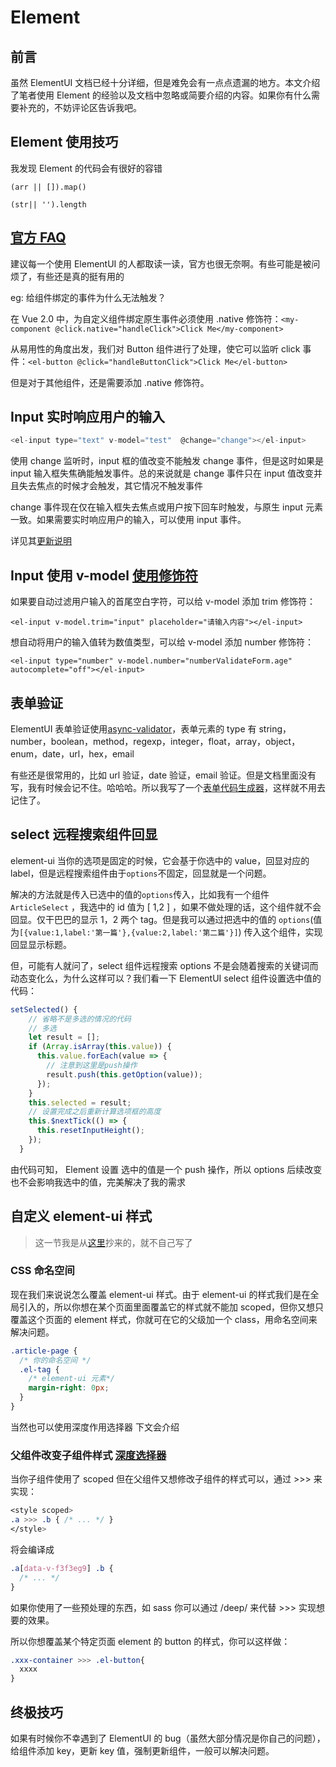 # Element

## 前言

虽然 ElementUI 文档已经十分详细，但是难免会有一点点遗漏的地方。本文介绍了笔者使用 Element 的经验以及文档中忽略或简要介绍的内容。如果你有什么需要补充的，不妨评论区告诉我吧。

## Element 使用技巧

我发现 Element 的代码会有很好的容错

`(arr || []).map()`

`(str|| '').length`

## [官方 FAQ](https://github.com/ElemeFE/element/blob/dev/FAQ.md)

建议每一个使用 ElementUI 的人都取读一读，官方也很无奈啊。有些可能是被问烦了，有些还是真的挺有用的

eg: 给组件绑定的事件为什么无法触发？

在 Vue 2.0 中，为自定义组件绑定原生事件必须使用 .native 修饰符：`<my-component @click.native="handleClick">Click Me</my-component>`

从易用性的角度出发，我们对 Button 组件进行了处理，使它可以监听 click 事件：`<el-button @click="handleButtonClick">Click Me</el-button>`

但是对于其他组件，还是需要添加 .native 修饰符。

## Input 实时响应用户的输入

```js
<el-input type="text" v-model="test"  @change="change"></el-input>
```

使用 change 监听时，input 框的值改变不能触发 change 事件，但是这时如果是 input 输入框失焦确能触发事件。总的来说就是 change 事件只在 input 值改变并且失去焦点的时候才会触发，其它情况不触发事件

change 事件现在仅在输入框失去焦点或用户按下回车时触发，与原生 input 元素一致。如果需要实时响应用户的输入，可以使用 input 事件。

详见其[更新说明](https://github.com/ElemeFE/element/blob/d41afe0183058876d1b2ebcbee82ed11a1029212/CHANGELOG.zh-CN.md#%E9%9D%9E%E5%85%BC%E5%AE%B9%E6%80%A7%E6%9B%B4%E6%96%B0-3)

## Input 使用 v-model [使用修饰符](https://cn.vuejs.org/v2/guide/forms.html#%E4%BF%AE%E9%A5%B0%E7%AC%A6)

如果要自动过滤用户输入的首尾空白字符，可以给 v-model 添加 trim 修饰符：

`<el-input v-model.trim="input" placeholder="请输入内容"></el-input>`

想自动将用户的输入值转为数值类型，可以给 v-model 添加 number 修饰符：

`<el-input type="number" v-model.number="numberValidateForm.age" autocomplete="off"></el-input>`

## 表单验证

ElementUI 表单验证使用[async-validator](https://github.com/yiminghe/async-validator)，表单元素的 type 有 string，number，boolean，method，regexp，integer，float，array，object，enum，date，url，hex，email

有些还是很常用的，比如 url 验证，date 验证，email 验证。但是文档里面没有写，我有时候会记不住。哈哈哈。所以我写了一个[表单代码生成器](https://so-easy.cc/vue-element-form-editor/#/)，这样就不用去记住了。

## select 远程搜索组件回显

element-ui 当你的选项是固定的时候，它会基于你选中的 value，回显对应的 label，但是远程搜索组件由于`options`不固定，回显就是一个问题。

解决的方法就是传入已选中的值的`options`传入，比如我有一个组件`ArticleSelect` ，我选中的 id 值为 [ 1,2 ] ，如果不做处理的话，这个组件就不会回显。仅干巴巴的显示 1，2 两个 tag。但是我可以通过把选中的值的 `options`(值为`[{value:1,label:'第一篇'},{value:2,label:'第二篇'}]`) 传入这个组件，实现回显显示标题。

但，可能有人就问了，select 组件远程搜索 options 不是会随着搜索的关键词而动态变化么，为什么这样可以？我们看一下 ElementUI select 组件设置选中值的代码：

```js
setSelected() {
    // 省略不是多选的情况的代码
    // 多选
    let result = [];
    if (Array.isArray(this.value)) {
      this.value.forEach(value => {
        // 注意到这里是push操作
        result.push(this.getOption(value));
      });
    }
    this.selected = result;
    // 设置完成之后重新计算选项框的高度
    this.$nextTick(() => {
      this.resetInputHeight();
    });
  }
```

由代码可知， Element 设置 选中的值是一个 push 操作，所以 options 后续改变也不会影响我选中的值，完美解决了我的需求

## 自定义 element-ui 样式

> 这一节我是从[这里](https://panjiachen.github.io/vue-element-admin-site/zh/guide/essentials/style.html#%E8%87%AA%E5%AE%9A%E4%B9%89-element-ui-%E6%A0%B7%E5%BC%8F)抄来的，就不自己写了

### CSS 命名空间

现在我们来说说怎么覆盖 element-ui 样式。由于 element-ui 的样式我们是在全局引入的，所以你想在某个页面里面覆盖它的样式就不能加 scoped，但你又想只覆盖这个页面的 element 样式，你就可在它的父级加一个 class，用命名空间来解决问题。

```css
.article-page {
  /* 你的命名空间 */
  .el-tag {
    /* element-ui 元素*/
    margin-right: 0px;
  }
}
```

当然也可以使用深度作用选择器 下文会介绍

### 父组件改变子组件样式 [深度选择器](https://vue-loader.vuejs.org/guide/scoped-css.html#mixing-local-and-global-styles)

当你子组件使用了 scoped 但在父组件又想修改子组件的样式可以，通过 >>> 来实现：

```css
<style scoped>
.a >>> .b { /* ... */ }
</style>
```

将会编译成

```css
.a[data-v-f3f3eg9] .b {
  /* ... */
}
```

如果你使用了一些预处理的东西，如 sass 你可以通过 /deep/ 来代替 >>> 实现想要的效果。

所以你想覆盖某个特定页面 element 的 button 的样式，你可以这样做：

```css
.xxx-container >>> .el-button{
  xxxx
}
```

## 终极技巧

如果有时候你不幸遇到了 ElementUI 的 bug（虽然大部分情况是你自己的问题），给组件添加 key，更新 key 值，强制更新组件，一般可以解决问题。
